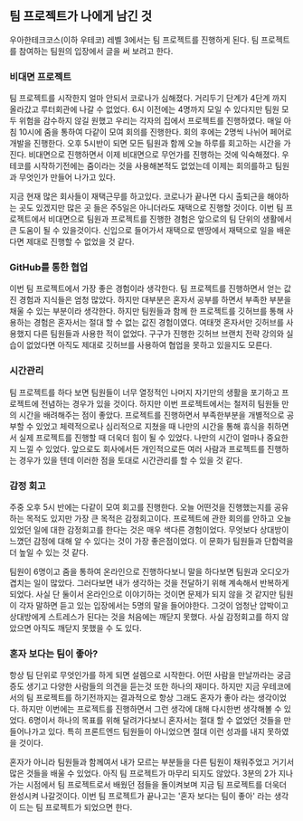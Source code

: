 ## 팀 프로젝트가 나에게 남긴 것

우아한테크코스(이하 우테코) 레벨 3에서는 팀 프로젝트를 진행하게 된다. 팀 프로젝트를 참여하는 팀원의 입장에서 글을 써 보려고 한다.

### 비대면 프로젝트

팀 프로젝트를 시작한지 얼마 안되서 코로나가 심해졌다. 거리두기 단계가 4단계 까지 올라갔고 루터회관에 나갈 수 없었다. 6시 이전에는 4명까지 모일 수 있다지만 팀원 모두 위험을 감수하지 않길 원했고 우리는 각자의 집에서 프로젝트를 진행하였다. 매일 아침 10시에 줌을 통하여 다같이 모여 회의를 진행한다. 회의 후에는 2명씩 나뉘어 페어로 개발을 진행한다. 오후 5시반이 되면 모든 팀원과 함께 오늘 하루를 회고하는 시간을 가진다. 비대면으로 진행하면서 이제 비대면으로 무언가를 진행하는 것에 익숙해졌다. 우테코를 시작하기전에는 줌이라는 것을 사용해본적도 없었는데 이제는 회의를하고 팀원과 무엇인가 만들어 나가고 있다.

 지금 현재 많은 회사들이 재택근무를 하고있다. 코로나가 끝나면 다시 출퇴근을 해야하는 곳도 있겠지만 많은 곳 들은 주5일은 아니더라도 재택으로 진행할 것이다. 이번 팀 프로젝트에서 비대면으로 팀원과 프로젝트를 진행한 경험은 앞으로의 팀 단위의 생활에서 큰 도움이 될 수 있을것이다. 신입으로 들어가서 재택으로 맨땅에서 재택으로 일을 배운다면 제대로 진행할 수 없었을 것 같다. 

### GitHub를 통한 협업

 이번 팀 프로젝트에서 가장 좋은 경험이라 생각한다. 팀 프로젝트를 진행하면서 얻는 값진 경험과 지식들은 엄청 많았다. 하지만 대부분은 혼자서 공부를 하면서 부족한 부분을 채울 수 있는 부분이라 생각한다. 하지만 팀원들과 함께 한 프로젝트를 깃허브를 통해 사용하는 경험은 혼자서는 절대 할 수 없는 값진 경험이였다.  여태껏 혼자서만 깃허브를 사용했지 다른 팀원들과 사용한 적이 없었다. 구구가 진행한 깃허브 브랜치 전략 강의와 실습이 없었다면 아직도 제대로 깃허브를 사용하여 협업을 못하고 있을지도 모른다. 

### 시간관리

팀 프로젝트를 하다 보면 팀원들이 너무 열정적인 나머지 자기만의 생활을 포기하고 프로젝트에 전념하는 경우가 있을 것이다. 하지만 이번 프로젝트에서는 철저히 팀원들 만의 시간을 배려해주는 점이 좋았다. 프로젝트를 진행하면서 부족한부분을 개별적으로 공부할 수 있었고 체력적으로나 심리적으로 지쳤을 때 나만의 시간을 통해 휴식을 취하면서 실제 프로젝트를 진행할 때 더욱더 힘이 될 수 있었다. 나만의 시간이 얼마나 중요한지 느낄 수 있었다. 앞으로도 회사에서든 개인적으로든 여러 사람과 프로젝트를 진행하는 경우가 있을 텐데 이러한 점을 토대로 시간관리를 할 수 있을 것 같다.

### 감정 회고

 주중 오후 5시 반에는 다같이 모여 회고를 진행한다. 오늘 어떤것을 진행했는지를 공유하는 목적도 있지만 가장 큰 목적은 감정회고이다. 프로젝트에 관한 회의를 안하고 오늘 있었던 일에 대한 감정회고를 한다는 것은 매우 색다른 경험이었다. 무엇보다 상대방이 느꼈던 감정에 대해 알 수 있다는 것이 가장 좋은점이었다. 이 문화가 팀원들과 단합력을 더 높일 수 있는 것 같다.

 팀원이 6명이고 줌을 통하여 온라인으로 진행하다보니 말을 하다보면 팀원과 오디오가 겹치는 일이 많았다. 그러다보면 내가 생각하는 것을 전달하기 위해 계속해서 반복하게 되었다. 사실 단 둘이서 온라인으로 이야기하는 것이면 문제가 되지 않을 것 같지만 팀원이 각자 말하면 듣고 있는 입장에서는 5명의 말을 들어야한다. 그것이 엄청난 압박이고 상대방에게 스트레스가 된다는 것을 처음에는 깨닫지 못했다. 사실 감정회고를 하지 않았으면 아직도 깨닫지 못했을 수 도 있다. 

### 혼자 보다는 팀이 좋아?

 항상 팀 단위로 무엇인가를 하게 되면 설렘으로 시작한다. 어떤 사람을 만날까라는 궁금증도 생기고 다양한 사람들의 의견을 듣는것 또한 하나의 재미다. 하지만 지금 우테코에서의 팀 프로젝트를 하기전까지는 결과적으로 항상 그래도 혼자가 좋아 라는 생각이었다. 하지만 이번에는 프로젝트를 진행하면서 그런 생각에 대해 다시한번 생각해볼 수 있었다. 6명이서 하나의 목표를 위해 달려가다보니 혼자서는 절대 할 수 없었던 것들을 만들어나가고 있다. 특히 프론트엔드 팀원들이 아니었으면 절대 이런 성과를 내지 못하였을 것이다. 

 혼자가 아니라 팀원들과 함께여서 내가 모르는 부분들을 다른 팀원이 채워주었고 거기서 많은 것들을 배울 수 있었다. 아직 팀 프로젝트가 마무리 되지도 않았다. 3분의 2가 지나가는 시점에서 팀 프로젝트로서 배웠던 점들을 돌이켜보며 지금 팀 프로젝트를 더욱더 완성시켜 나갈것이다. 이번 팀 프로젝트가 끝나고는 '혼자 보다는 팀이 좋아' 라는 생각이 드는 팀 프로젝트가 되었으면 한다.
